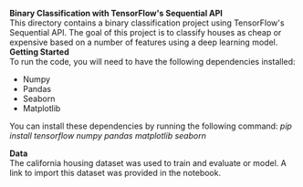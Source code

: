 **Binary Classification with TensorFlow's Sequential API**<br>
This directory contains a binary classification project using TensorFlow's Sequential API. The goal of this project is to classify houses as cheap or expensive based on a number of features using a deep learning model.<br>
**Getting Started**<br>
To run the code, you will need to have the following dependencies installed:
- Numpy
- Pandas
- Seaborn
- Matplotlib <br>

You can install these dependencies by running the following command:
*pip install tensorflow numpy pandas matplotlib seaborn* <br>

**Data**<br>
The california housing dataset was used to train and evaluate or model. A link to import this dataset was provided in the notebook. <br>
